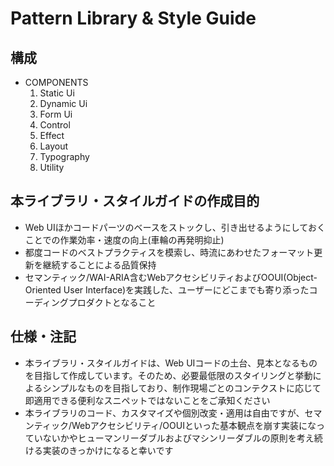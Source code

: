 # Pattern Library & Style Guide

## 構成
- COMPONENTS
  1. Static Ui
  2. Dynamic Ui
  3. Form Ui
  4. Control
  5. Effect
  6. Layout
  7. Typography
  8. Utility

## 本ライブラリ・スタイルガイドの作成目的

- Web UIほかコードパーツのベースをストックし、引き出せるようにしておくことでの作業効率・速度の向上(車輪の再発明抑止)
- 都度コードのベストプラクティスを模索し、時流にあわせたフォーマット更新を継続することによる品質保持
- セマンティック/WAI-ARIA含むWebアクセシビリティおよびOOUI(Object-Oriented User Interface)を実践した、ユーザーにどこまでも寄り添ったコーディングプロダクトとなること

## 仕様・注記

- 本ライブラリ・スタイルガイドは、Web UIコードの土台、見本となるものを目指して作成しています。そのため、必要最低限のスタイリングと挙動によるシンプルなものを目指しており、制作現場ごとのコンテクストに応じて即適用できる便利なスニペットではないことをご承知ください
- 本ライブラリのコード、カスタマイズや個別改変・適用は自由ですが、セマンティック/Webアクセシビリティ/OOUIといった基本観点を崩す実装になっていないかやヒューマンリーダブルおよびマシンリーダブルの原則を考え続ける実装のきっかけになると幸いです
